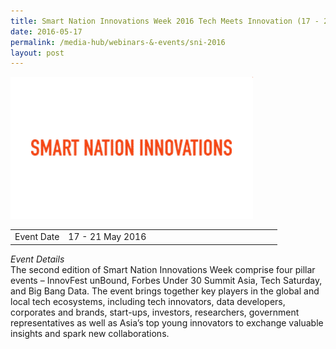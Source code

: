 ```yaml
---
title: Smart Nation Innovations Week 2016 Tech Meets Innovation (17 - 21 May 2016)
date: 2016-05-17
permalink: /media-hub/webinars-&-events/sni-2016
layout: post
---
```



![Smart Nation Innovations Week 2016](/images/media-hub/events/till-2020/smart-nation-innovations-2016.png)

<table style="width:100%">
  <tr>
    <td style="width:20%">Event Date</td>	
    <td style="width:80%">17 - 21 May 2016</td>	
  </tr>
</table>	

*Event Details*<br>
The second edition of Smart Nation Innovations Week comprise four pillar events – InnovFest unBound, Forbes Under 30 Summit Asia, Tech Saturday, and Big Bang Data. The event brings together key players in the global and local tech ecosystems, including tech innovators, data developers, corporates and brands, start-ups, investors, researchers, government representatives as well as Asia’s top young innovators to exchange valuable insights and spark new collaborations.
